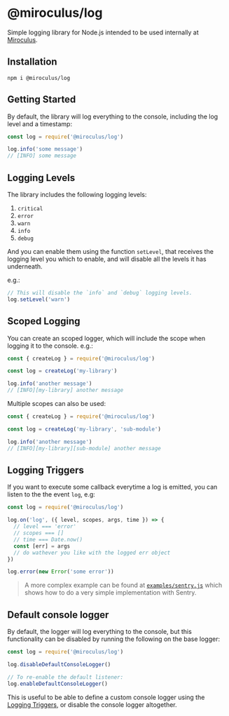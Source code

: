 # @miroculus/log

Simple logging library for Node.js intended to be used internally at
[Miroculus](https://miroculus.com/).

## Installation

```
npm i @miroculus/log
```

## Getting Started

By default, the library will log everything to the console, including the log
level and a timestamp:

```javascript
const log = require('@miroculus/log')

log.info('some message')
// [INFO] some message
```

## Logging Levels

The library includes the following logging levels:

1. `critical`
2. `error`
3. `warn`
4. `info`
5. `debug`

And you can enable them using the function `setLevel`, that receives the logging
level you which to enable, and will disable all the levels it has underneath.

e.g.:

```javascript
// This will disable the `info` and `debug` logging levels.
log.setLevel('warn')
```

## Scoped Logging

You can create an scoped logger, which will include the scope when logging it to
the console. e.g.:

```javascript
const { createLog } = require('@miroculus/log')

const log = createLog('my-library')

log.info('another message')
// [INFO][my-library] another message
```

Multiple scopes can also be used:
```javascript
const { createLog } = require('@miroculus/log')

const log = createLog('my-library', 'sub-module')

log.info('another message')
// [INFO][my-library][sub-module] another message
```

## Logging Triggers

If you want to execute some callback everytime a log is emitted, you can listen
to the the event `log`, e.g:

```javascript
const log = require('@miroculus/log')

log.on('log', ({ level, scopes, args, time }) => {
  // level === 'error'
  // scopes === []
  // time === Date.now()
  const [err] = args
  // do wathever you like with the logged err object
})

log.error(new Error('some error'))
```

> A more complex example can be found at [`examples/sentry.js`](examples/sentry.js)
> which shows how to do a very simple implementation with Sentry.

## Default console logger

By default, the logger will log everything to the console, but this functionality
can be disabled by running the following on the base logger:

```javascript
const log = require('@miroculus/log')

log.disableDefaultConsoleLogger()

// To re-enable the default listener:
log.enableDefaultConsoleLogger()
```

This is useful to be able to define a custom console logger using the
[Logging Triggers](#logging-triggers), or disable the console logger altogether.
